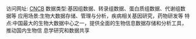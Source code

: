 访问网址: [CNCB](https://www.cncb.ac.cn/)
数据类型:基因组数据、转录组数据、蛋白质组数据、代谢组数据等
应用场景:生物大数据存储、管理与分析，疾病相关基因研究，药物研发等
特点:中国最大的生物大数据中心之一，提供全面的生物信息数据存储和分析工具，推动国内生物信
息学研究和数据共享